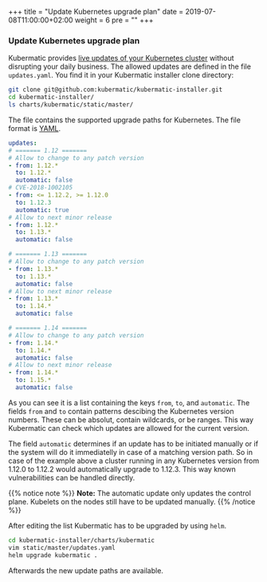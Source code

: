 +++
title = "Update Kubernetes upgrade plan"
date = 2019-07-08T11:00:00+02:00
weight = 6
pre = "<b></b>"
+++

### Update Kubernetes upgrade plan

Kubermatic provides [live updates of your Kubernetes cluster](operation/control-plane/upgrading/#upgrading-the-control-plane)
without disrupting your daily business. The allowed updates are defined in the file
`updates.yaml`. You find it in your Kubermatic installer clone directory:

```bash
git clone git@github.com:kubermatic/kubermatic-installer.git
cd kubermatic-installer/
ls charts/kubermatic/static/master/
```

The file contains the supported upgrade paths for Kubernetes. The file format is
[YAML](https://yaml.org).

```yaml
updates:
# ======= 1.12 =======
# Allow to change to any patch version
- from: 1.12.*
  to: 1.12.*
  automatic: false
# CVE-2018-1002105
- from: <= 1.12.2, >= 1.12.0
  to: 1.12.3
  automatic: true
# Allow to next minor release
- from: 1.12.*
  to: 1.13.*
  automatic: false

# ======= 1.13 =======
# Allow to change to any patch version
- from: 1.13.*
  to: 1.13.*
  automatic: false
# Allow to next minor release
- from: 1.13.*
  to: 1.14.*
  automatic: false

# ======= 1.14 =======
# Allow to change to any patch version
- from: 1.14.*
  to: 1.14.*
  automatic: false
# Allow to next minor release
- from: 1.14.*
  to: 1.15.*
  automatic: false
```

As you can see it is a list containing the keys `from`, `to`, and `automatic`. The fields
`from` and `to` contain patterns descibing the Kubernetes version numbers. These can be absolut,
contain wildcards, or be ranges. This way Kubermatic can check which updates are allowed for
the current version.

The field `automatic` determines if an update has to be initiated manually or if the system will
do it immediatelly in case of a matching version path. So in case of the example above a cluster
running in any Kubernetes version from 1.12.0 to 1.12.2 would automatically upgrade to 1.12.3.
This way known vulnerabilities can be handled directly.

{{% notice note %}}
**Note:** The automatic update only updates the control plane. Kubelets on the nodes still have
to be updated manually.
{{% /notice %}}

After editing the list Kubermatic has to be upgraded by using `helm`.

```bash
cd kubermatic-installer/charts/kubermatic
vim static/master/updates.yaml
helm upgrade kubermatic .
```

Afterwards the new update paths are available.
